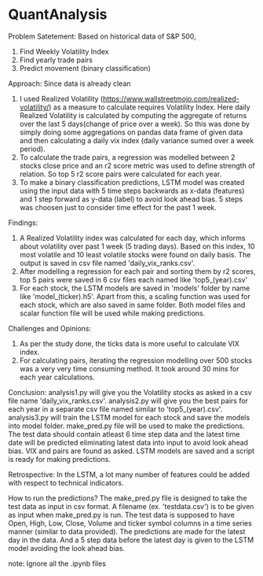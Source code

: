 # QuantAnalysis

Problem Satetement:
Based on historical data of S&P 500,
1. Find Weekly Volatility Index
2. Find yearly trade pairs
3. Predict movement (binary classification)

Approach:
Since data is already clean
1. I used Realized Volatility (https://www.wallstreetmojo.com/realized-volatility/) as a measure to calculate requires Volatility Index. Here daily Realized Volatility is calculated by computing the aggregate of returns over the last 5 days(change of price over a week). So this was done by simply doing some aggregations on pandas data frame of given data and then calculating a daily vix index (daily variance sumed over a week period).
2. To calculate the trade pairs, a regression was modelled between 2 stocks close price and an r2 score metric was used to define strength of relation. So top 5 r2 score pairs were calculated for each year.
3. To make a binary classification predictions, LSTM model was created using the input data with 5 time steps backwards as x-data (features) and 1 step forward as y-data (label) to avoid look ahead bias. 5 steps was choosen just to consider time effect for the past 1 week.

Findings:
1. A Realized Volatility index was calculated for each day, which informs about volatility over past 1 week (5 trading days). Based on this index, 10 most volatile and 10 least volatile stocks were found on daily basis. The output is saved in csv file named 'daily_vix_ranks.csv'.
2. After modelling a regression for each pair and sorting them by r2 scores, top 5 pairs were saved in 6 csv files each named like 'top5_(year).csv'
3. For each stock, the LSTM models are saved in 'models' folder by name like 'model_(ticker).h5'. Apart from this, a scaling function was used for each stock, which are also saved in same folder. Both model files and scalar function file will be used while making predictions.

Challenges and Opinions:
1. As per the study done, the ticks data is more useful to calculate VIX index.
2. For calculating pairs, iterating the regression modelling over 500 stocks was a very very time consuming method. It took around 30 mins for each year calculations.

Conclusion:
analysis1.py will give you the Volatility stocks as asked in a csv file name 'daily_vix_ranks.csv'.
analysis2.py will give you the best pairs for each year in a separate csv file named similar to 'top5_(year).csv'.
analysis3.py will train the LSTM model for each stock and save the models into model folder.
make_pred.py file will be used to make the predictions. The test data should contain atleast 6 time step data and the latest time date will be predicted eliminating latest data into input to avoid look ahead bias.
VIX and pairs are found as asked. LSTM models are saved and a script is ready for making predictions.

Retrospective:
In the LSTM, a lot many number of features could be added with respect to technical indicators.


How to run the predictions?
The make_pred.py file is designed to take the test data as input in csv format. A filename (ex. 'testdata.csv') is to be given as input when make_pred.py is run. The test data is supposed to have Open, High, Low, Close, Volume and ticker symbol columns in a time series manner (similar to data provided). The predictions are made for the latest day in the data. And a 5 step data before the latest day is given to the LSTM model avoiding the look ahead bias.

note: Ignore all the .ipynb files
